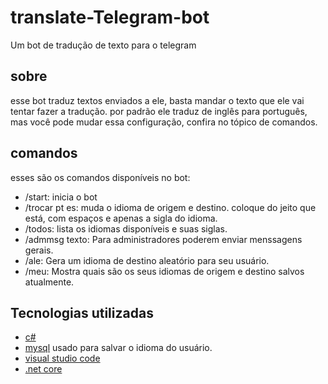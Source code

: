 # translate-Telegram-bot
Um bot de tradução de texto para o telegram

## sobre
esse bot traduz textos enviados a ele, basta mandar o texto que ele vai tentar fazer a tradução.
por padrão ele traduz de inglês para português, mas você pode mudar essa configuração, confira no tópico de comandos.

## comandos
esses são os comandos disponíveis no bot:
- /start: inicia o bot
- /trocar pt es: muda o idioma de origem e destino. coloque do jeito que está, com espaços e apenas a sigla do idioma.
- /todos: lista os idiomas disponíveis e suas siglas.
- /admmsg texto: Para administradores poderem enviar menssagens gerais.
- /ale: Gera um idioma de destino aleatório para seu usuário.
- /meu: Mostra quais são os seus idiomas de origem e destino salvos atualmente.

## Tecnologias utilizadas
- [c#](https://docs.microsoft.com/pt-br/dotnet/csharp/)
- [mysql](https://www.mysql.com/)
usado para salvar o idioma do usuário.
- [visual studio code](https://code.visualstudio.com/)
- [.net core](https://docs.microsoft.com/pt-br/dotnet/core/get-started/)
